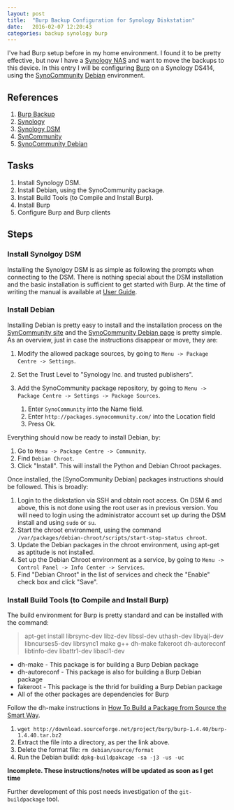 ```yaml
---
layout: post
title:  "Burp Backup Configuration for Synology Diskstation"
date:   2016-02-07 12:20:43
categories: backup synology burp
---
```


I've had Burp setup before in my home environment.  I found it to be pretty effective, but now I have a [Synology NAS][syno] and want to move the backups to this device.  In this entry I will be configuring [Burp][burp] on a Synology DS414, using the [SynoCommunity][comm] [Debian][synodeb] environment.

## References 
[burp]: https://burp.grke.org/ "Burp Backup"
[syno]: http://www.synology.com/ "Synology NAS"
[comm]: https://synocommunity.com/ "SynoCommunity"
[dsm]: htts://www.synology.com/en-us/dsm/ "Synology DiskStation Manager"
[synodeb]: https://github.com/SynoCommunity/spksrc/wiki/Debian-Chroot "SynCommunity Debian"

1. [Burp Backup][burp]
1. [Synology][syno]
1. [Synology DSM][dsm]
1. [SynCommunity][comm]
1. [SynoCommunity Debian][synodeb]

## Tasks

1. Install Synology DSM.
1. Install Debian, using the SynoCommunity package.
1. Install Build Tools (to Compile and Install Burp).
1. Install Burp
1. Configure Burp and Burp clients

## Steps

### Install Synolgoy DSM

Installing the Synolgoy DSM is as simple as following the prompts when connecting to the DSM. There is nothing special about the DSM installation and the basic installation is sufficient to get started with Burp.  At the time of writing the manual is available at [User Guide](https://global.download.synology.com/download/Document/UserGuide/DSM/).

### Install Debian

Installing Debian is pretty easy to install and the installation process on the [SynCommunity site][syno] and the [SynoCommunity Debian page][synodeb] is pretty simple.  As an overview, just in case the instructions disappear or move, they are:

1. Modify the allowed package sources, by going to ``Menu -> Package Centre -> Settings``.
1. Set the Trust Level to "Synology Inc. and trusted publishers".
1. Add the SynoCommunity package repository, by going to ``Menu -> Package Centre -> Settings -> Package Sources``.

    1. Enter ``SynoCommunity`` into the Name field.
    1. Enter ``http://packages.synocommunity.com/`` into the Location field
    1. Press Ok.

Everything should now be ready to install Debian, by:

1. Go to ``Menu -> Package Centre -> Community``.
1. Find ``Debian Chroot``.
1. Click "Install".  This will install the Python and Debian Chroot packages.

Once installed, the [SynoCommunity Debian] packages instructions should be followed.  This is broadly:

1. Login to the diskstation via SSH and obtain root access.  On DSM 6 and above, this is not done using the root user as in previous version.  You will need to login using the administrator account set up during the DSM install and using ``sudo`` or ``su``.
1. Start the chroot environment, using the command ``/var/packages/debian-chroot/scripts/start-stop-status chroot``.
1. Update the Debian packages in the chroot environment, using apt-get as aptitude is not installed.
1. Set up the Debian Chroot environment as a service, by going to ``Menu -> Control Panel -> Info Center -> Services``.
1. Find "Debian Chroot" in the list of services and check the "Enable" check box and click "Save".

### Install Build Tools (to Compile and Install Burp)

The build environment for Burp is pretty standard and can be installed with the command:

> apt-get install librsync-dev libz-dev libssl-dev uthash-dev libyajl-dev libncurses5-dev librsync1
make g++ dh-make fakeroot dh-autoreconf libtinfo-dev libattr1-dev libacl1-dev

- dh-make - This package is for building a Burp Debian package
- dh-autoreconf - This package is also for building a Burp Debian package
- fakeroot - This package is the thrid for building a Burp Debian package
- All of the other packages are dependencies for Burp

Follow the dh-make instructions in [How To Build a Package from Source the Smart Way](http://forums.debian.net/viewtopic.php?t=38976).

1. ``wget http://download.sourceforge.net/project/burp/burp-1.4.40/burp-1.4.40.tar.bz2``
1. Extract the file into a directory, as per the link above.
1. Delete the format file:  ``rm debian/source/format``
1. Run the Debian build: ``dpkg-buildpakcage -sa -j3 -us -uc``

**Incomplete.  These instructions/notes will be updated as soon as I get time**

Further development of this post needs investigation of the ``git-buildpackage`` tool.
